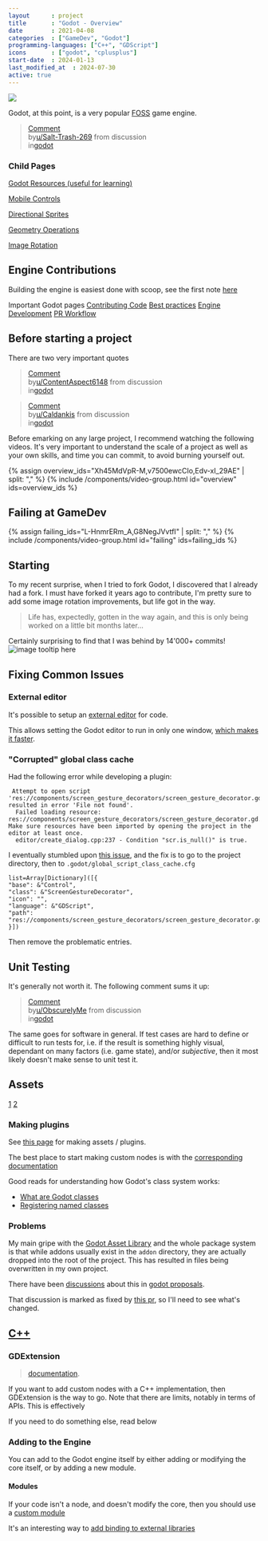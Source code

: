 ```yaml
---
layout      : project
title       : "Godot - Overview"
date        : 2021-04-08
categories  : ["GameDev", "Godot"]
programming-languages: ["C++", "GDScript"]
icons       : ["godot", "cplusplus"]
start-date  : 2024-01-13
last_modified_at  : 2024-07-30
active: true
---
```


![](/assets/godot/go_DOH.png)

Godot, at this point, is a very popular [FOSS](https://en.wikipedia.org/wiki/Free_and_open-source_software) game engine.

<blockquote class="reddit-embed-bq" data-embed-theme="dark" data-embed-height="220"><a href="https://www.reddit.com/r/godot/comments/1e9iyof/comment/leevgp2/">Comment</a><br> by<a href="https://www.reddit.com/user/Salt-Trash-269/">u/Salt-Trash-269</a> from discussion<a href="https://www.reddit.com/r/godot/comments/1e9iyof/whats_the_most_outrageous_bit_of_code_you_wrote/"></a><br> in<a href="https://www.reddit.com/r/godot/">godot</a></blockquote><script async="" src="https://embed.reddit.com/widgets.js" charset="UTF-8"></script>


### Child Pages
<a href="{{ site.url }}{{ site.baseurl }}{% link _projects/godot/resources.md %}">Godot Resources (useful for learning)</a>

<a href="{{ site.url }}{{ site.baseurl }}{% link _projects/godot/mobile-controls.md %}">Mobile Controls</a>

<a href="{{ site.url }}{{ site.baseurl }}{% link _projects/godot/directional-sprites.md %}">Directional Sprites</a>

<a href="{{ site.url }}{{ site.baseurl }}{% link _projects/godot/geometry-ops.md %}">Geometry Operations</a>

<a href="{{ site.url }}{{ site.baseurl }}{% link _projects/godot/image-rotation.md %}">Image Rotation</a>


## Engine Contributions
Building the engine is easiest done with scoop, see the first note [here](https://docs.godotengine.org/en/stable/contributing/development/compiling/compiling_for_windows.html)

Important Godot pages
[Contributing Code](https://docs.godotengine.org/en/stable/contributing/ways_to_contribute.html#contributing-code)
[Best practices](https://docs.godotengine.org/en/stable/contributing/development/best_practices_for_engine_contributors.html)
[Engine Development](https://docs.godotengine.org/en/stable/contributing/development/index.html#buildsystem-and-work-environment)
[PR Workflow](https://docs.godotengine.org/en/stable/contributing/workflow/pr_workflow.html)


## Before starting a project
There are two very important quotes
<blockquote class="reddit-embed-bq" data-embed-theme="dark" data-embed-height="220"><a href="https://www.reddit.com/r/godot/comments/1dtimyh/comment/lb9jwyt/">Comment</a><br> by<a href="https://www.reddit.com/user/ContentAspect6148/">u/ContentAspect6148</a> from discussion<a href="https://www.reddit.com/r/godot/comments/1dtimyh/how_to_make_a_project_without_shooting_myself/"></a><br> in<a href="https://www.reddit.com/r/godot/">godot</a></blockquote><script async="" src="https://embed.reddit.com/widgets.js" charset="UTF-8"></script>

<blockquote class="reddit-embed-bq" data-embed-theme="dark" data-embed-height="220"><a href="https://www.reddit.com/r/godot/comments/adwd9h/comment/edkust0/">Comment</a><br> by<a href="https://www.reddit.com/user/Caldankis/">u/Caldankis</a> from discussion<a href="https://www.reddit.com/r/godot/comments/adwd9h/should_i_give_up_months_of_work_with_nothing_to/"></a><br> in<a href="https://www.reddit.com/r/godot/">godot</a></blockquote><script async="" src="https://embed.reddit.com/widgets.js" charset="UTF-8"></script>

Before emarking on any large project, I recommend watching the following videos.
It's very important to understand the scale of a project as well as your own skills, and time you can commit, to avoid burning yourself out.

{% assign overview_ids="Xh45MdVpR-M,v7500ewcCIo,Edv-xI_29AE" | split: "," %}
{% include /components/video-group.html id="overview" ids=overview_ids %}


## Failing at GameDev

{% assign failing_ids="L-HnmrERm_A,G8NegJVvtfI" | split: "," %}
{% include /components/video-group.html id="failing" ids=failing_ids %}


## Starting
To my recent surprise, when I tried to fork Godot, I discovered that I already had a fork. I must have forked it years ago to contribute, I'm pretty sure to add some image rotation improvements, but life got in the way.

> Life has, expectedly, gotten in the way again, and this is only being worked on a little bit months later...

Certainly surprising to find that I was behind by 14'000+ commits!
![image tooltip here](/assets/godot/screenshot-2024-01-02.png)


## Fixing Common Issues
### External editor
It's possible to setup an [external editor](https://docs.godotengine.org/en/stable/tutorials/editor/external_editor.html) for code.

This allows setting the Godot editor to run in only one window, [which makes it faster](https://www.youtube.com/watch?v=QSpZhG-OOgI&ab_channel=Gamefromscratch).

### "Corrupted" global class cache
Had the following error while developing a plugin:
```
 Attempt to open script 'res://components/screen_gesture_decorators/screen_gesture_decorator.gd' resulted in error 'File not found'.
  Failed loading resource: res://components/screen_gesture_decorators/screen_gesture_decorator.gd. Make sure resources have been imported by opening the project in the editor at least once.
  editor/create_dialog.cpp:237 - Condition "scr.is_null()" is true.
```

I eventually stumbled upon [this issue](https://github.com/godotengine/godot/issues/81867), and the fix is to go to the project directory, then to `.godot/global_script_class_cache.cfg`

```
list=Array[Dictionary]([{
"base": &"Control",
"class": &"ScreenGestureDecorator",
"icon": "",
"language": &"GDScript",
"path": "res://components/screen_gesture_decorators/screen_gesture_decorator.gd"
}])
```

Then remove the problematic entries.


## Unit Testing
It's generally not worth it. The following comment sums it up:

<blockquote class="reddit-embed-bq" data-embed-theme="dark" data-embed-height="428"><a href="https://www.reddit.com/r/godot/comments/1e31wpu/comment/ld50wta/">Comment</a><br> by<a href="https://www.reddit.com/user/ObscurelyMe/">u/ObscurelyMe</a> from discussion<a href="https://www.reddit.com/r/godot/comments/1e31wpu/godot_devs_tell_me_about_your_unit_tests/"></a><br> in<a href="https://www.reddit.com/r/godot/">godot</a></blockquote><script async="" src="https://embed.reddit.com/widgets.js" charset="UTF-8"></script>

The same goes for software in general. If test cases are hard to define or difficult to run tests for, i.e. if the result is something highly visual, dependant on many factors (i.e. game state), and/or _subjective_, then it most likely doesn't make sense to unit test it.


## Assets
[1](https://godotengine.org/asset-library/asset/1282)
[2](https://godotengine.org/asset-library/asset/2558)

### Making plugins
See [this page](https://docs.godotengine.org/en/stable/tutorials/plugins/editor/making_plugins.html) for making assets / plugins.

The best place to start making custom nodes is with the [corresponding documentation](https://docs.godotengine.org/en/stable/tutorials/plugins/editor/making_plugins.html#a-custom-node)

Good reads for understanding how Godot's class system works:
- [What are Godot classes](https://docs.godotengine.org/en/3.1/getting_started/workflow/best_practices/what_are_godot_classes.html)
- [Registering named classes](https://docs.godotengine.org/en/stable/tutorials/scripting/gdscript/gdscript_basics.html#doc-gdscript-basics-class-name)

### Problems
My main gripe with the [Godot Asset Library](https://docs.godotengine.org/en/stable/community/asset_library/using_assetlib.html) and the whole package system is that while addons usually exist in the `addon` directory, they are actually dropped into the root of the project. This has resulted in files being overwritten in my own project.

There have been [discussions](https://github.com/godotengine/godot-proposals/issues/554) about this in [godot proposals](https://github.com/godotengine/godot-proposals).

That discussion is marked as fixed by [this pr](https://github.com/godotengine/godot/pull/81620), so I'll need to see what's changed.


## [C++](https://docs.godotengine.org/en/stable/tutorials/scripting/gdextension/what_is_gdextension.html)
### GDExtension
> [documentation](https://docs.godotengine.org/en/stable/tutorials/scripting/gdextension/gdextension_cpp_example.html).

If you want to add custom nodes with a C++ implementation, then GDExtension is the way to go.
Note that there are limits, notably in terms of APIs.
This is effectively

If you need to do something else, read below

### Adding to the Engine
You can add to the Godot engine itself by either adding or modifying the core itself, or by adding a new module.

#### Modules
If your code isn't a node, and doesn't modify the core, then you should use a [custom module](https://docs.godotengine.org/en/stable/contributing/development/core_and_modules/custom_modules_in_cpp.html)

It's an interesting way to [add binding to external libraries](https://docs.godotengine.org/en/stable/contributing/development/core_and_modules/binding_to_external_libraries.html)
